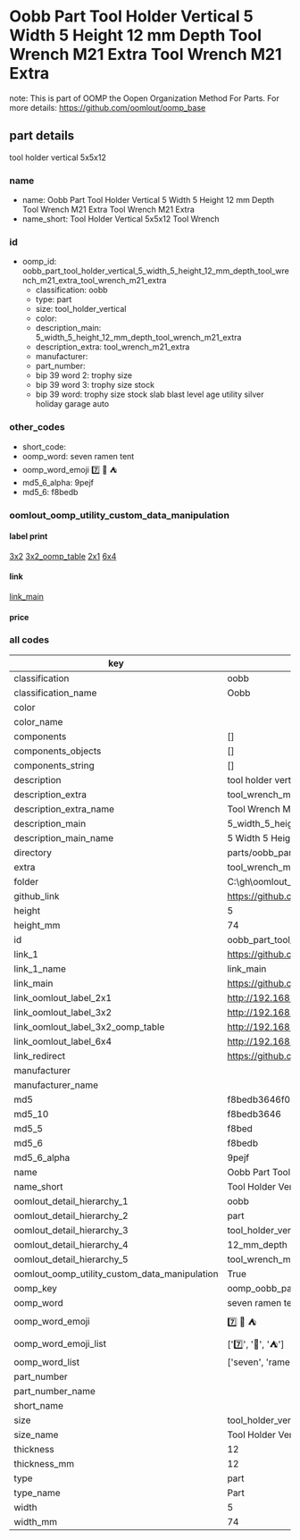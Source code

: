 # Oobb Part Tool Holder Vertical 5 Width 5 Height 12 mm Depth Tool Wrench M21 Extra Tool Wrench M21 Extra  

note: This is part of OOMP the Oopen Organization Method For Parts. For more details: https://github.com/oomlout/oomp_base

##  part details
  



tool holder vertical 5x5x12



### name
* name: Oobb Part Tool Holder Vertical 5 Width 5 Height 12 mm Depth Tool Wrench M21 Extra Tool Wrench M21 Extra
* name_short: Tool Holder Vertical 5x5x12 Tool Wrench
### id
* oomp_id: oobb_part_tool_holder_vertical_5_width_5_height_12_mm_depth_tool_wrench_m21_extra_tool_wrench_m21_extra
  * classification: oobb
  * type: part
  * size: tool_holder_vertical
  * color: 
  * description_main: 5_width_5_height_12_mm_depth_tool_wrench_m21_extra
  * description_extra: tool_wrench_m21_extra
  * manufacturer: 
  * part_number: 
  * bip 39 word 2: trophy size
  * bip 39 word 3: trophy size stock
  * bip 39 word: trophy size stock slab blast level age utility silver holiday garage auto

### other_codes
* short_code: 
* oomp_word: seven ramen tent
* oomp_word_emoji :seven: :ramen: :tent:
* md5_6_alpha: 9pejf
* md5_6: f8bedb






### oomlout_oomp_utility_custom_data_manipulation
#### label print
[3x2](http://192.168.1.245:1112/?label=oomp%209pejf)
[3x2_oomp_table](http://192.168.1.108:1112/?label=oomp%209pejf)
[2x1](http://192.168.1.242:1112/?label=oomp%209pejf)
[6x4](http://192.168.1.55:1112/?label=oomp%209pejf)    

#### link

[link_main](https://github.com/oomlout/oomlout_oobb_version_4_generated_parts/tree/main/navigation_oomp/oobb/part/tool_holder_vertical/5_width_5_height_12_mm_depth_tool_wrench_m21_extra/tool_wrench_m21_extra/part)                              

#### price







### all codes 
| key | value |  
| --- | --- |  
| classification | oobb |  
| classification_name | Oobb |  
| color |  |  
| color_name |  |  
| components | [] |  
| components_objects | [] |  
| components_string | [] |  
| description | tool holder vertical 5x5x12 |  
| description_extra | tool_wrench_m21_extra |  
| description_extra_name | Tool Wrench M21 Extra |  
| description_main | 5_width_5_height_12_mm_depth_tool_wrench_m21_extra |  
| description_main_name | 5 Width 5 Height 12 mm Depth Tool Wrench M21 Extra |  
| directory | parts/oobb_part_tool_holder_vertical_5_width_5_height_12_mm_depth_tool_wrench_m21_extra_tool_wrench_m21_extra |  
| extra | tool_wrench_m21 |  
| folder | C:\gh\oomlout_oobb_version_4_generated_parts\parts\oobb_part_tool_holder_vertical_5_width_5_height_12_mm_depth_tool_wrench_m21_extra_tool_wrench_m21_extra |  
| github_link | https://github.com/oomlout/oomlout_oomp_part_src/tree/main/parts/oobb_part_tool_holder_vertical_5_width_5_height_12_mm_depth_tool_wrench_m21_extra_tool_wrench_m21_extra |  
| height | 5 |  
| height_mm | 74 |  
| id | oobb_part_tool_holder_vertical_5_width_5_height_12_mm_depth_tool_wrench_m21_extra_tool_wrench_m21_extra |  
| link_1 | https://github.com/oomlout/oomlout_oobb_version_4_generated_parts/tree/main/navigation_oomp/oobb/part/tool_holder_vertical/5_width_5_height_12_mm_depth_tool_wrench_m21_extra/tool_wrench_m21_extra/part |  
| link_1_name | link_main |  
| link_main | https://github.com/oomlout/oomlout_oobb_version_4_generated_parts/tree/main/navigation_oomp/oobb/part/tool_holder_vertical/5_width_5_height_12_mm_depth_tool_wrench_m21_extra/tool_wrench_m21_extra/part |  
| link_oomlout_label_2x1 | http://192.168.1.242:1112/?label=oomp%209pejf |  
| link_oomlout_label_3x2 | http://192.168.1.245:1112/?label=oomp%209pejf |  
| link_oomlout_label_3x2_oomp_table | http://192.168.1.108:1112/?label=oomp%209pejf |  
| link_oomlout_label_6x4 | http://192.168.1.55:1112/?label=oomp%209pejf |  
| link_redirect | https://github.com/oomlout/oomlout_oobb_version_4_generated_parts/tree/main/parts/oobb_tool_holder_vertical_05_05_12_ex_tool_wrench_m21 |  
| manufacturer |  |  
| manufacturer_name |  |  
| md5 | f8bedb3646f0409a028bbcafac327f47 |  
| md5_10 | f8bedb3646 |  
| md5_5 | f8bed |  
| md5_6 | f8bedb |  
| md5_6_alpha | 9pejf |  
| name | Oobb Part Tool Holder Vertical 5 Width 5 Height 12 mm Depth Tool Wrench M21 Extra Tool Wrench M21 Extra |  
| name_short | Tool Holder Vertical 5x5x12 Tool Wrench |  
| oomlout_detail_hierarchy_1 | oobb |  
| oomlout_detail_hierarchy_2 | part |  
| oomlout_detail_hierarchy_3 | tool_holder_vertical |  
| oomlout_detail_hierarchy_4 | 12_mm_depth |  
| oomlout_detail_hierarchy_5 | tool_wrench_m21_extra |  
| oomlout_oomp_utility_custom_data_manipulation | True |  
| oomp_key | oomp_oobb_part_tool_holder_vertical_5_width_5_height_12_mm_depth_tool_wrench_m21_extra_tool_wrench_m21_extra |  
| oomp_word | seven ramen tent |  
| oomp_word_emoji | :seven: :ramen: :tent: |  
| oomp_word_emoji_list | [':seven:', ':ramen:', ':tent:'] |  
| oomp_word_list | ['seven', 'ramen', 'tent'] |  
| part_number |  |  
| part_number_name |  |  
| short_name |  |  
| size | tool_holder_vertical |  
| size_name | Tool Holder Vertical |  
| thickness | 12 |  
| thickness_mm | 12 |  
| type | part |  
| type_name | Part |  
| width | 5 |  
| width_mm | 74 |  
